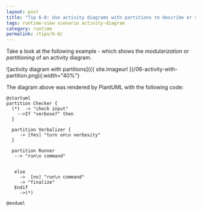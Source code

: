 ```yaml
---
layout: post
title: "Tip 6-8: Use activity diagrams with partitions to describe or specify runtime scenarios!"
tags: runtime-view scenario activity-diagram
category: runtime
permalink: /tips/6-8/
---
```


Take a look at the following example - which shows the _modularization_ or _partitioning_
of an activity diagram.

![activity diagram with partitions]({{ site.imageurl }}/06-activity-with-partition.png){:width="40%"}

The diagram above was rendered by PlantUML with the following code:

```PlantUML
@startuml
partition Checker {
  (*)  -> "check input"
    -->If "verbose?" then
  }

  partition Verbalizer {
     -> [Yes] "turn on\n verbosity"
  }

  partition Runner 
   --> "run\n command"


   else
     ->  [no] "run\n command"
     -> "finalize"
   Endif
     ->(*)

@enduml
```
